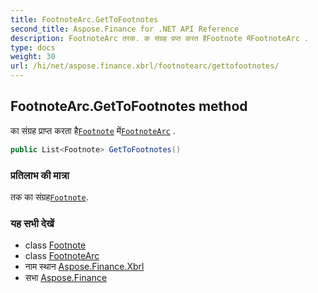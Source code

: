 ```yaml
---
title: FootnoteArc.GetToFootnotes
second_title: Aspose.Finance for .NET API Reference
description: FootnoteArc तरक. क संग्रह प्रप्त करत हैFootnote मेंFootnoteArc .
type: docs
weight: 30
url: /hi/net/aspose.finance.xbrl/footnotearc/gettofootnotes/
---
```

## FootnoteArc.GetToFootnotes method

का संग्रह प्राप्त करता है[`Footnote`](../../footnote/) में[`FootnoteArc`](../) .

```csharp
public List<Footnote> GetToFootnotes()
```

### प्रतिलाभ की मात्रा

तक का संग्रह[`Footnote`](../../footnote/).

### यह सभी देखें

* class [Footnote](../../footnote/)
* class [FootnoteArc](../)
* नाम स्थान [Aspose.Finance.Xbrl](../../footnotearc/)
* सभा [Aspose.Finance](../../../)


